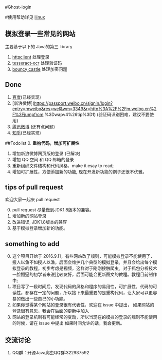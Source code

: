 #Ghost-login

#使用帮助详见
[liinux](http://www.cnblogs.com/liinux)
## 模拟登录一些常见的网站


主要基于以下的 Java的第三 library 
1. [httpclient](http://hc.apache.org/downloads.cgi) 处理登录
2. [tesseract-ocr](https://github.com/tesseract-ocr) 处理验证码
3. [bouncy castle](http://www.bouncycastle.org/) 处理加密问题

## Done
1. [百度](https://www.baidu.com)(已经实现)
2. [新浪微博](https://passport.weibo.cn/signin/login?entry=mweibo&res=wel&wm=3349&r=http%3A%2F%2Fm.weibo.cn%2F%3Fjumpfrom
%3Dwapv4%26tip%3D1) (验证码识别困难，建议不要使用)
3. [腾讯微博](http://w.t.qq.com/touch) (还有点问题)
4. [知乎](https://www.zhihu.com/#signin)(已经实现)


##Todolist
0. **重构代码，增加可扩展性**
1. 增加新浪微博网页版的登录 (已解决)
2. 增加 QQ 空间 和 QQ 邮箱的登录
3. 重新组织文件结构和代码风格，make it esay to read;
4. 增加可扩展性，方便添加新的功能, 现在开发新功能的例子还很不优雅。

## tips of pull request 

欢迎大家一起来 pull request 

0. pull request 尽量做到JDK1.8版本的兼容。
1. 增加新的网站登录
2. 改进错误, JDK1.8版本的兼容
3. 基于模拟登录增加新的功能。

## something to add

0. 这个项目开始于 2016.9.11，有些网站改了规则，可能模拟登录不能使用了，授人以鱼不如授人以渔，后面会维护几个典型的模拟登录，并且会给出每个模拟登录的教程，初步考虑是视频，这样对于刚刚接触爬虫，对于抓包分析技术一脸懵逼的初学者来说比较友好，后面可能会更新图文的教程。教程目前制作中;
1. 项目写了一段时间后，发现代码的风格和程序的易用性，可扩展性，代码的可读性，都存在一定的问题，所以接下来最重要的是重构代码，让大家可以更容易的做出一些自己的小功能。
2. 如果你觉得某个网站的登录很有代表性，欢迎在 issue 中提出，
如果网站的登录很有意思，我会在后面的更新中加入
3. 网站的登录机制有可能经常的变动，所以当现在的模拟的登录的规则不能使用的时候，请在 issue 中提出
如果时间允许的话，我会更新。

## 交流讨论

1. QQ群：开源Java爬虫QQ群:322937592